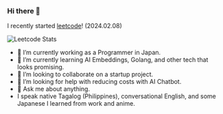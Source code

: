 ### Hi there 👋

I recently started [leetcode](https://leetcode.com/)! (2024.02.08)

![Leetcode Stats](https://leetcard.jacoblin.cool/Lenzras)


- 🔭 I’m currently working as a Programmer in Japan.
- 🌱 I’m currently learning AI Embeddings, Golang, and other tech that looks promising.
- 👯 I’m looking to collaborate on a startup project.
- 🤔 I’m looking for help with reducing costs with AI Chatbot.
- 💬 Ask me about anything.
- I speak native Tagalog (Philippines), conversational English, and some Japanese I learned from work and anime.


